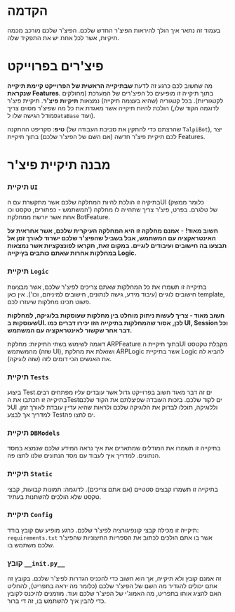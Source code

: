 # הקדמה
בעמוד זה נתאר איך הולך להיראות הפיצ'ר החדש שלכם. הפיצ'ר שלכם מורכב מכמה תיקיות, אשר לכל אחת יש את התפקיד שלה.

# פיצ'רים בפרוייקט
מה שחשוב לכם כרגע זה לדעת **שבתיקייה הראשית של הפרוייקט קיימת תיקייה שנקראת Features**. בתוך תיקייה זו מופיעים כל הפיצ'רים של המערכת (מחולקים לקטגוריות). בכל קטגוריה (שהיא בעצמה תיקייה) נמצאות **תיקיות פיצ'ר**. תיקיית פיצ'ר הולכת להיות תיקייה אשר מאגדת את כל מה שפיצ'ר מסוים צריך (לדוגמה הקוד שלו, מודל הגישה שלו ל`DataBase` ועוד). 

**טיפ**: סקריפט ההתקנה (שהרצתם כדי להתקין את סביבת העבודה של `TalpiBot`), יצר לכם תיקיית פיצ'ר חדשה (אם השם של הפיצ'ר שלכם) בתוך תיקיית Features. 

# מבנה תיקיית פיצ'ר
### תיקיית `UI`
בתיקיה זו הולכת להיות המחלקה שלכם אשר מתקשרת עם הUI (כלומר ממשק המשתמש - כפתורים, טקסט וכו') של טלגרם. בפרט, פיצ'ר צריך שתהייה לו מחלקה אחת אשר יורשת ממחלקת BotFeature. 

**חשוב מאוד!** - **אמנם מחלקה זו היא המחלקה העיקרית שלכם, אשר אחראית על האינטראקציה עם המשתמש, אבל בשביל שהפיצ'ר שלכם ישרוד לאורך זמן אל תבצעו בה חישובים ועיבודים לוגיים. במקום זאת, תקראו לפונצקציות אשר נמצאות במחלקות אחרות שאתם כותבים בץיקייה Logic.**

### תיקיית `Logic`
בתיקייה זו תשמרו את כל המחלקות שאתם צריכים לפיצ'ר שלכם, אשר מבצעות חישובים לוגיים (עיבוד מידע, גישה לנתונים, חישובים למיניהם, וכו'). אין כאן template, פשוט תכינו מחלקות שיעזרו לכם. 

**חשוב מאוד - צריך לעשות ניתוק מוחלט בין מחלקות שעוסקות בלוגיקה, למחלקות שעוסקות בUI. לכן, אסור שהמחלקות בתיקייה הזו יכירו דברים כמו UI, Session וכל דבר אחר שקשור לאינטראקציה עם המשתמש.**

דוגמה לשימוש בשתי התיקיות: מחלקת ARPFeature בתוך תיקיית הUI מקבלת טקטסט מהמשתמש (שזה UI), ושואלת את מחלקת ARPLogic אשר בתיקיית Logic להביא לה את האנשים הכי דומים לזה (שזה לוגיקה).

### תיקיית `Tests`
ביצוע Testים זה דבר מאוד חשוב בפרוייקט גדול אשר עובדים עליו מפתחים רבים. בתיקייה זו תכתבו את הTestים לקוד שלכם. בזכות העובדה שפיצלתם את הקוד שלכם לUI וללוגיקה, תוכלו לבדוק את הלוגיקה שלכם ולראות שהיא עדיין עובדת לאורך זמן. למדריך אך לבצע Testים לחצו פה.
### תיקיית `DBModels`
בתיקייה זו תשמרו את המודלים שמתארים את איך נראה המידע שלכם שנמצא במסד הנתונים. למדריך איך לעבוד עם מסד הנתונים שלנו לחצו פה.
### תיקיית `Static`
בתיקייה זו תשמרו קבצים סטטיים (אם אתם צריכים). לדוגמה: תמונות קבועות, קבצי טקסט שלא הולכים להשתנות בעתיד.
### תיקיית `Config`
תיקייה זו מכילה קבצי קונפיגורציה לפיצ'ר שלכם. כרגע מופיע שם קובץ בודד: `requirements.txt` אשר בו אתם הולכים לכתוב את הספריות החיצוניות שהפיצ'ר שלכם משתמש בו.

### קובץ `__init.py__`
זה אמנם קובץ ולא תיקייה, אך הוא חשוב כדי להכניס הגדרות לפיצ'ר שלכם. בקובץ זה אתם יכולים להגדיר מה השם של הפיצ'ר שלכם (כלומר מה יראה בתפריט), להחליט האם להציג אותו בתפריט, מה האמוג'י של הפיצ'ר שלכם ועוד. מוזמנים להיכנס לקובץ כדי להבין איך להשתמש בו, זה די ברור.






